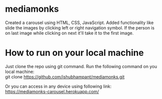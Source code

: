 # mediamonks
Created a carousel using HTML, CSS, JavaScript. Added functionality like slide the images by clicking left or right navigation symbol. If the person is on last image while clicking on next it'll take it to the first image.

# How to run on your local machine
Just clone the repo using git command. Run the following command on you local machine:\
git clone https://github.com/ishubhampant/mediamonks.git

Or you can access in any device using following link:\
https://mediamonks-carousel.herokuapp.com/
